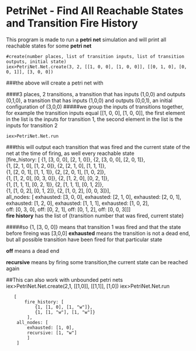 # PetriNet - Find All Reachable States and Transition Fire History

This program is made to run a **petri net** simulation and will print all reachable states for some **petri net**
 
    #create(number places, list of transition inputs, list of transition outputs, initial state)
    iex>PetriNet.Net.create(3, 2, [[1, 0, 0], [1, 0, 0]], [[0, 1, 0], [0, 0, 1]], [3, 0, 0])
###the above will create a petri net with

####3 places, 2 transitions, a transition that has inputs (1,0,0) and outputs (0,1,0), a transition that has inputs (1,0,0) and outputs (0,0,1), an initial configuration of (3,0,0)
#####we group the inputs of transitions together, for example the transition inputs equal [[1, 0, 0], [1, 0, 0]], the first element in the list is the inputs for transition 1, the second element in the list is the inputs for transition 2

    iex>PetriNet.Net.run      
###this will output each transition that was fired and the current state of the net at the time of firing, as well every reachable state                                                                              
    [fire_history: [
        {1, [3, 0, 0], [2, 1, 0]}, 
        {2, [3, 0, 0], [2, 0, 1]},                                                                                  
        {1, [2, 1, 0], [1, 2, 0]}, 
        {2, [2, 1, 0], [1, 1, 1]},                                                                                                
        {1, [2, 0, 1], [1, 1, 1]}, 
        {2, [2, 0, 1], [1, 0, 2]},                                                                                                
        {1, [1, 2, 0], [0, 3, 0]}, 
        {2, [1, 2, 0], [0, 2, 1]},                                                                                                
        {1, [1, 1, 1], [0, 2, 1]}, 
        {2, [1, 1, 1], [0, 1, 2]},                                                                                                
        {1, [1, 0, 2], [0, 1, 2]}, 
        {2, [1, 0, 2], [0, 0, 3]}],                                                                                               
     all_nodes: [
        exhausted: [3, 0, 0], 
        exhausted: [2, 1, 0], 
        exhausted: [2, 0, 1],                                                                         
        exhausted: [1, 2, 0], 
        exhausted: [1, 1, 1], 
        exhausted: [1, 0, 2],                                                                                    
        off: [0, 3, 0], 
        off: [0, 2, 1], 
        off: [0, 1, 2], 
        off: [0, 0, 3]]]  
**fire history** has the list of {transition number that was fired, current state}

#####so {1, [3, 0, 0]} means that transition 1 was fired and that the state before fireing was [3,0,0]
**exhausted** means the transition is not a dead end, but all possible transition have been fired for that particular state

**off** means a dead end

**recursive** means by firing some transition,the current state can be reached again

##This can also work with unbounded petri nets
        iex>PetriNet.Net.create(2,1, [[1,0]], [[1,1]], [1,0])
        iex>PetriNet.Net.run 

       [
           fire_history: [
               {1, [1, 0], [1, "w"]}, 
               {1, [1, "w"], [1, "w"]}
            ],                                                                                       
        all_nodes: [
            exhausted: [1, 0], 
            recursive: [1, "w"]
            ]
        ]